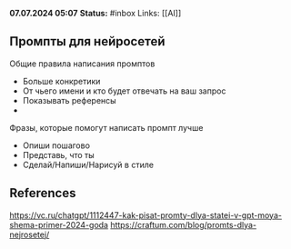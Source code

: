 **07.07.2024 05:07**
**Status:** #inbox 
Links: [[AI]]

## Промпты для нейросетей
Общие правила написания промптов
- Больше конкретики
- От чьего имени и кто будет отвечать на ваш запрос
- Показывать референсы
- 

Фразы, которые помогут написать промпт лучше
- Опиши пошагово
- Представь, что ты
- Сделай/Напиши/Нарисуй в стиле


## References
https://vc.ru/chatgpt/1112447-kak-pisat-promty-dlya-statei-v-gpt-moya-shema-primer-2024-goda 
https://craftum.com/blog/promts-dlya-nejrosetej/